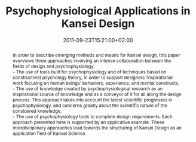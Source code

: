 ---
members: ["PLevy"]
slug: psychophysiological-applications-in-kansei-design
title: "Psychophysiological Applications in Kansei Design"
layout: publi
searchFilter: Publication
searchWeight: 8
publitype: inbook
subsection: book-section
kansei: true
researchpage: true
research: 
    -  kansei
institution:
    heig: 1
    logo: TUe
    short: 'TU/e'
    name: "Eindhoven University of Technology"
    web: "https://www.tue.nl/en/"
    colo: "#c72125"
chaire: false
date: 2011-09-23T15:21:00+02:00
citation:
    authors:
        1: ["Levy", "Pierre", "P."]
        2: ["Yamanaka", "Toshimasa", "T."]
        3: ["Tomico", "Oscar", "O."]
    year: 2011
    title: "Psychophysiological Applications in Kansei Design"
    booktitle: "Kansei Engineering and Soft Computing: Theory and Practice"
    firstpage: "266"
    lastpage: "286"
    editors:
        1: ["Dai", "Ying", "Y."]
        2: ["Chakraborty", "Basabi", "B."]
        3: ["Shi", "Minghui", "M."]
    publisher: ["IGI Global", "Hershey, PA, USA"]
    doi: "10.4018/978-1-61692-797-4.ch015"
reference: "Lévy, P., Yamanaka, T., & Tomico, O. (2011). Psychophysiological Applications in Kansei Design. In & M., Shi (Eds.) Kansei Engineering and Soft Computing: Theory and Practice (pp. 266-286). Hershey, PA: IGI Global. http://dx.doi.org/10.4018/978-1-61692-797-4.ch015"
abstract: "In order to describe emerging methods and means for Kansei design, this paper overviews three approaches involving an intense collaboration between the fields of design and psychophysiology:<br/>
- The use of tools built for psychophysiology and of techniques based on constructivist psychology theory, in order to support designers ‘inspirational work focusing on human beings’ behaviors, experience, and mental constructs.<br/>
- The use of knowledge created by psychophysiological research as an inspirational source of knowledge and as a conveyor of it for all along the design process. This approach takes into account the latest scientific progresses in psychophysiology, and concerns greatly about the scientific nature of the considered knowledge.<br/>
- The use of psychophysiology tools to complete design requirements. Each approach presented here is supported by an applicative example. These interdisciplinary approaches lead towards the structuring of Kansei Design as an application field of Kansei Science."
link:
    1: ["paper", "paper", "https://1drv.ms/b/s!AnQx_v88q65Qv4RaXTZomO_tX0Rd6A?e=nWwhwV"]
    8: ["book", "book", "https://www.igi-global.com/gateway/chapter/46403"]
---